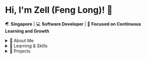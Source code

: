 # Hi, I'm Zell (Feng Long)! 👋

🌏 **Singapore** | 💻 **Software Developer** |  🧠 **Focused on Continuous Learning and Growth**

<details>
  <summary>👤 About Me </summary>

I am passionate about the transformative power of technology, and I am always eager to explore and create with it. I believe in blending technology, creativity, and craftsmanship to solve problems and grasp new concepts each day. Outside of tech, I find balance in street dance and have a deep appreciation for rhythm, movement, and Japanese culture. I am a cat enthusiast and aspire to share my experiences and knowledge, contributing to the collective learning of the community.
</details>

<details>
  <summary>🌱 Learning & Skills</summary>
   
- **Exploring:** Go, System Design Principles
- **Skilled In:** Go, Java, JavaScript/TypeScript, C#, React, Angular, .NET Core MVC Entity Framework
</details>

<details>
  <summary>🚀 Projects</summary>
   
- **Ikou:** A community-driven travel app allowing users to create, discover, and plan trips and activities with seamless interaction.
   - 🖥️ **Frontend:** [React-Typescript](https://github.com/ngfenglong/ikou-website) 
   - 🖱️ **Backend:** [Golang](https://github.com/ngfenglong/Ikou-backend) 
   - 🚀 **Live App:** [Ikou](https://ikou-web.netlify.app/)
   - 🔄 **Status:** Ongoing
</details>


